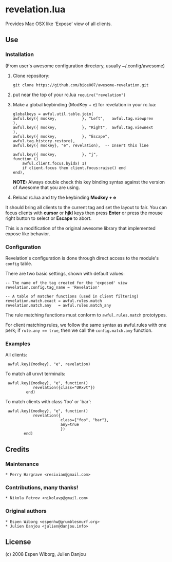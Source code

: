 # revelation.lua

Provides Mac OSX like 'Expose' view of all clients.

## Use

### Installation
 (From user's awesome configuration directory, usually ~/.config/awesome)

 1. Clone repository:

        git clone https://github.com/bioe007/awesome-revelation.git

 2. put near the top of your rc.lua `require("revelation")`

 3. Make a global keybinding (ModKey + e) for revelation in your rc.lua:

        globalkeys = awful.util.table.join(
        awful.key({ modkey,           }, "Left",   awful.tag.viewprev       ), 
        awful.key({ modkey,           }, "Right",  awful.tag.viewnext       ),
        awful.key({ modkey,           }, "Escape", awful.tag.history.restore),
        awful.key({ modkey}, "e", revelation),  -- Insert this line

        awful.key({ modkey,           }, "j",
        function ()
            awful.client.focus.byidx( 1)
            if client.focus then client.focus:raise() end
        end),

    **NOTE:** Always double check this key binding syntax against the version of
    Awesome that you are using.

 4. Reload rc.lua and try the keybinding __Modkey + e__

 It should bring all clients to the current tag and set the layout to fair. You
 can focus clients with __cursor__ or __hjkl__ keys then press __Enter__ or
 press the mouse right button to select or __Escape__ to abort.

 This is a modification of the original awesome library that implemented
 expose like behavior.

### Configuration
 Revelation's configuration is done through direct access to the module's
 `config` table.

 There are two basic settings, shown with default values:

    -- The name of the tag created for the 'exposed' view
    revelation.config.tag_name = 'Revelation'

    -- A table of matcher functions (used in client filtering)
    revelation.match.exact = awful.rules.match
    revelation.match.any   = awful.rules.match_any

 The rule matching functions must conform to `awful.rules.match` prototypes.

 For client matching rules, we follow the same syntax as awful.rules with one
 perk; if `rule.any == true`, then we call the `config.match.any` function.

### Examples
 All clients:

     awful.key({modkey}, "e", revelation)

 To match all urxvt terminals:

     awful.key({modkey}, "e", function()
                revelation({class="URxvt"})
             end)
 To match clients with class 'foo' or 'bar':

     awful.key({modkey}, "e", function()
                revelation({
                            class={"foo", "bar"},
                            any=true
                            })
            end)

## Credits

### Maintenance
    * Perry Hargrave <resixian@gmail.com>

### Contributions, many thanks!
    * Nikola Petrov <nikolavp@gmail.com>

### Original authors
    * Espen Wiborg <espenhw@grumblesmurf.org>
    * Julien Danjou <julien@danjou.info>

## License
 (c) 2008 Espen Wiborg, Julien Danjou
